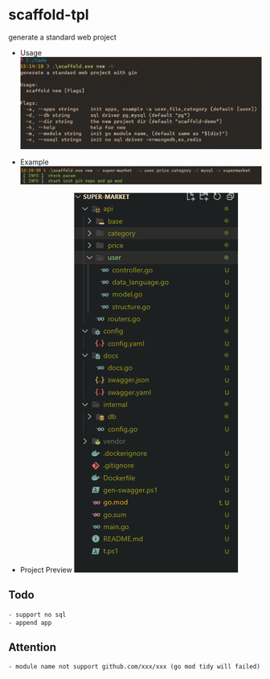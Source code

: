 # scaffold-tpl

generate a standard web project

- Usage
  ![usage](./images/usage.png)

- Example
  ![command](./images/command.png)

- Project Preview
  ![preview](./images/project.png)

## Todo

    - support no sql
    - append app

## Attention

    - module name not support github.com/xxx/xxx (go mod tidy will failed)
